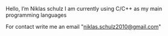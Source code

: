 Hello, I’m Niklas schulz
I am currently using C/C++ as my main programming languages

For contact write me an email "niklas.schulz2010@gmail.com"
